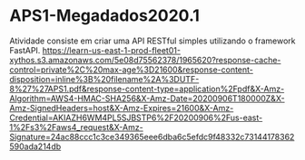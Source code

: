 # APS1-Megadados2020.1
Atividade consiste em criar uma API RESTful simples utilizando o framework FastAPI.
https://learn-us-east-1-prod-fleet01-xythos.s3.amazonaws.com/5e08d75562378/1965620?response-cache-control=private%2C%20max-age%3D21600&response-content-disposition=inline%3B%20filename%2A%3DUTF-8%27%27APS1.pdf&response-content-type=application%2Fpdf&X-Amz-Algorithm=AWS4-HMAC-SHA256&X-Amz-Date=20200906T180000Z&X-Amz-SignedHeaders=host&X-Amz-Expires=21600&X-Amz-Credential=AKIAZH6WM4PL5SJBSTP6%2F20200906%2Fus-east-1%2Fs3%2Faws4_request&X-Amz-Signature=24ac88ccc1c3ce349365eee6dba6c5efdc9f48332c73144178362590ada214db
